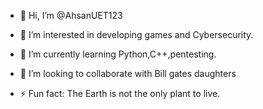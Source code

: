 - 👋 Hi, I’m @AhsanUET123
- 👀 I’m interested in developing games and Cybersecurity.
- 🌱 I’m currently learning Python,C++,pentesting.
- 💞️ I’m looking to collaborate with Bill gates daughters 
  
- ⚡ Fun fact: The Earth is not the only plant to live.
<!---
AhsanUET123/AhsanUET123 is a ✨ special ✨ repository because its `README.md` (this file) appears on your GitHub profile.
You can click the Preview link to take a look at your changes.
--->
